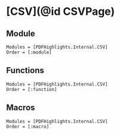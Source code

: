 # [CSV](@id CSVPage)

## Module

```@autodocs
Modules = [PDFHighlights.Internal.CSV]
Order = [:module]
```

## Functions

```@autodocs
Modules = [PDFHighlights.Internal.CSV]
Order = [:function]
```

## Macros

```@autodocs
Modules = [PDFHighlights.Internal.CSV]
Order = [:macro]
```
